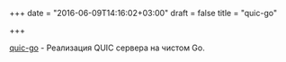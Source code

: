 +++
date = "2016-06-09T14:16:02+03:00"
draft = false
title = "quic-go"

+++

<p><a href="https://github.com/lucas-clemente/quic-go">quic-go</a>&nbsp;- Реализация&nbsp;QUIC сервера на чистом Go.</p>

